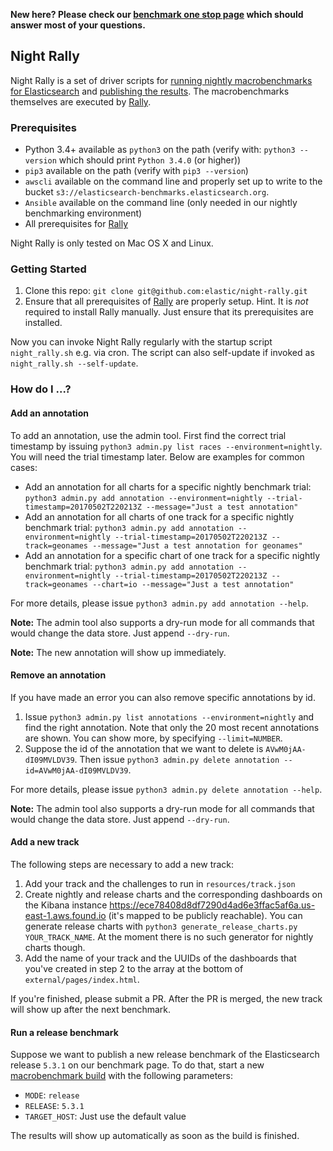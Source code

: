**New here? Please check our [benchmark one stop page](42.md) which should answer most of your questions.**

## Night Rally

Night Rally is a set of driver scripts for [running nightly macrobenchmarks for Elasticsearch](https://elasticsearch-ci.elastic.co/view/All/job/elastic+elasticsearch+master+macrobenchmark-periodic) and [publishing the results](https://elasticsearch-benchmarks.elastic.co/). The macrobenchmarks themselves are executed by [Rally](https://github.com/elastic/rally).

### Prerequisites

* Python 3.4+ available as `python3` on the path (verify with: `python3 --version` which should print `Python 3.4.0` (or higher))
* `pip3` available on the path (verify with `pip3 --version`)
* `awscli` available on the command line and properly set up to write to the bucket `s3://elasticsearch-benchmarks.elasticsearch.org`.
* `Ansible` available on the command line (only needed in our nightly benchmarking environment)
* All prerequisites for [Rally](https://github.com/elastic/rally)

Night Rally is only tested on Mac OS X and Linux.

### Getting Started

1. Clone this repo: `git clone git@github.com:elastic/night-rally.git`
2. Ensure that all prerequisites of [Rally](https://github.com/elastic/rally) are properly setup. Hint. It is *not* required to install Rally manually. Just ensure that its prerequisites are installed.

Now you can invoke Night Rally regularly with the startup script `night_rally.sh` e.g. via cron. The script can also self-update if invoked as `night_rally.sh --self-update`. 


### How do I ...?

#### Add an annotation

To add an annotation, use the admin tool. First find the correct trial timestamp by issuing `python3 admin.py list races --environment=nightly`. You will need the trial timestamp later. Below are examples for common cases:
 
* Add an annotation for all charts for a specific nightly benchmark trial: `python3 admin.py add annotation --environment=nightly --trial-timestamp=20170502T220213Z --message="Just a test annotation"`
* Add an annotation for all charts of one track for a specific nightly benchmark trial: `python3 admin.py add annotation --environment=nightly --trial-timestamp=20170502T220213Z --track=geonames --message="Just a test annotation for geonames"`
* Add an annotation for a specific chart of one track for a specific nightly benchmark trial: `python3 admin.py add annotation --environment=nightly --trial-timestamp=20170502T220213Z --track=geonames --chart=io --message="Just a test annotation"`

For more details, please issue `python3 admin.py add annotation --help`.

**Note:** The admin tool also supports a dry-run mode for all commands that would change the data store. Just append `--dry-run`.

**Note:** The new annotation will show up immediately. 

#### Remove an annotation

If you have made an error you can also remove specific annotations by id.

1. Issue `python3 admin.py list annotations --environment=nightly` and find the right annotation. Note that only the 20 most recent annotations are shown. You can show more, by specifying `--limit=NUMBER`. 
2. Suppose the id of the annotation that we want to delete is `AVwM0jAA-dI09MVLDV39`. Then issue `python3 admin.py delete annotation --id=AVwM0jAA-dI09MVLDV39`.

For more details, please issue `python3 admin.py delete annotation --help`.

**Note:** The admin tool also supports a dry-run mode for all commands that would change the data store. Just append `--dry-run`.
 
#### Add a new track
 
The following steps are necessary to add a new track: 

1. Add your track and the challenges to run in `resources/track.json`
2. Create nightly and release charts and the corresponding dashboards on the Kibana instance https://ece78408d8df7290d4ad6e3ffac5af6a.us-east-1.aws.found.io (it's mapped to be publicly reachable). You can generate release charts with `python3 generate_release_charts.py YOUR_TRACK_NAME`. At the moment there is no such generator for nightly charts though.
3. Add the name of your track and the UUIDs of the dashboards that you've created in step 2 to the array at the bottom of `external/pages/index.html`.

If you're finished, please submit a PR. After the PR is merged, the new track will show up after the next benchmark.


#### Run a release benchmark

Suppose we want to publish a new release benchmark of the Elasticsearch release `5.3.1` on our benchmark page. To do that, start a new [macrobenchmark build](https://elasticsearch-ci.elastic.co/view/All/job/elastic+elasticsearch+master+macrobenchmark-periodic/) with the following parameters:

* `MODE`: `release`
* `RELEASE`: `5.3.1`
* `TARGET_HOST`: Just use the default value

The results will show up automatically as soon as the build is finished.